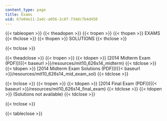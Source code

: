 ```yaml
---
content_type: page
title: Exams
uid: 67e04e11-2adc-a056-2c8f-734dc7b4d450
---
```


{{< tableopen >}}
{{< theadopen >}}
{{< tropen >}}
{{< thopen >}}
EXAMS
{{< thclose >}}
{{< thopen >}}
SOLUTIONS
{{< thclose >}}

{{< trclose >}}

{{< theadclose >}}
{{< tropen >}}
{{< tdopen >}}
[2014 Midterm Exam (PDF)]({{< baseurl >}}/resources/mit10_626s14_midterm)
{{< tdclose >}}
{{< tdopen >}}
[2014 Midterm Exam Solutions (PDF)]({{< baseurl >}}/resources/mit10_626s14_mid_exam_sol)
{{< tdclose >}}

{{< trclose >}}
{{< tropen >}}
{{< tdopen >}}
[2014 Final Exam (PDF)]({{< baseurl >}}/resources/mit10_626s14_final_exam)
{{< tdclose >}}
{{< tdopen >}}
(Solutions not available)
{{< tdclose >}}

{{< trclose >}}

{{< tableclose >}}